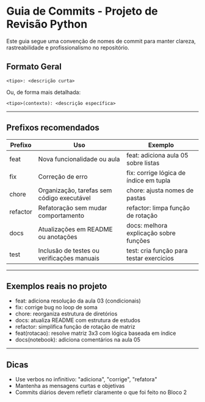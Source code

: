 
# Guia de Commits - Projeto de Revisão Python

Este guia segue uma convenção de nomes de commit para manter clareza, rastreabilidade e profissionalismo no repositório.

## Formato Geral

```
<tipo>: <descrição curta>
```

Ou, de forma mais detalhada:

```
<tipo>(contexto): <descrição específica>
```

---

## Prefixos recomendados

| Prefixo     | Uso                                         | Exemplo                                      |
|-------------|---------------------------------------------|----------------------------------------------|
| feat        | Nova funcionalidade ou aula                 | feat: adiciona aula 05 sobre listas          |
| fix         | Correção de erro                            | fix: corrige lógica de índice em tupla       |
| chore       | Organização, tarefas sem código executável  | chore: ajusta nomes de pastas                |
| refactor    | Refatoração sem mudar comportamento         | refactor: limpa função de rotação            |
| docs        | Atualizações em README ou anotações         | docs: melhora explicação sobre funções       |
| test        | Inclusão de testes ou verificações manuais  | test: cria função para testar exercícios     |

---

## Exemplos reais no projeto

- feat: adiciona resolução da aula 03 (condicionais)
- fix: corrige bug no loop de soma
- chore: reorganiza estrutura de diretórios
- docs: atualiza README com estrutura de estudos
- refactor: simplifica função de rotação de matriz
- feat(rotacao): resolve matriz 3x3 com lógica baseada em índice
- docs(notebook): adiciona comentários na aula 05

---

## Dicas

- Use verbos no infinitivo: "adiciona", "corrige", "refatora"
- Mantenha as mensagens curtas e objetivas
- Commits diários devem refletir claramente o que foi feito no Bloco 2

